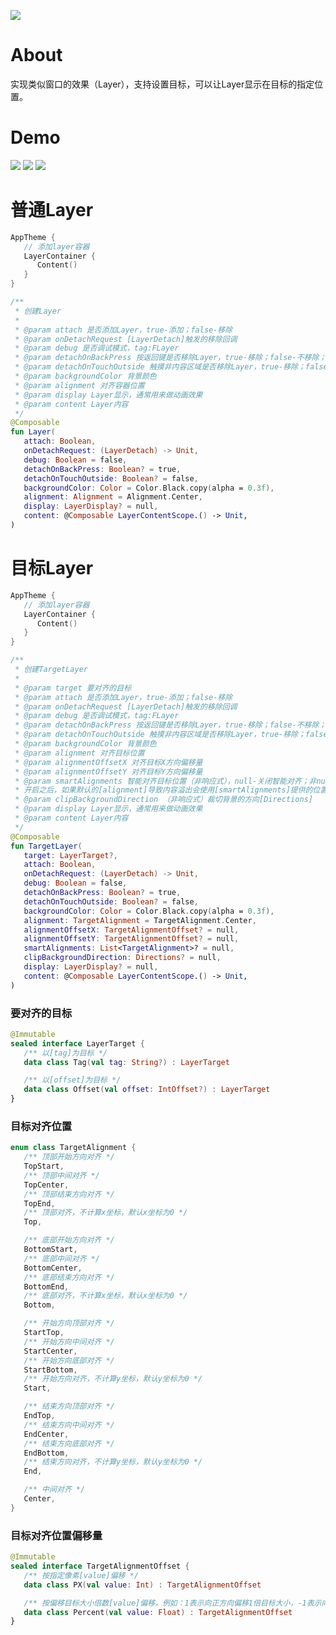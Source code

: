 [![](https://jitpack.io/v/zj565061763/compose-layer.svg)](https://jitpack.io/#zj565061763/compose-layer)

# About

实现类似窗口的效果（Layer），支持设置目标，可以让Layer显示在目标的指定位置。

# Demo

![](https://github.com/zj565061763/compose-layer/blob/dev/screenshots/align_target.gif?raw=true)
![](https://github.com/zj565061763/compose-layer/blob/dev/screenshots/align_offset.gif?raw=true)
![](https://github.com/zj565061763/compose-layer/blob/dev/screenshots/drop_down.gif?raw=true)

# 普通Layer

```kotlin
AppTheme {
   // 添加layer容器
   LayerContainer {
      Content()
   }
}
```

```kotlin
/**
 * 创建Layer
 *
 * @param attach 是否添加Layer，true-添加；false-移除
 * @param onDetachRequest [LayerDetach]触发的移除回调
 * @param debug 是否调试模式，tag:FLayer
 * @param detachOnBackPress 按返回键是否移除Layer，true-移除；false-不移除；null-不处理返回键逻辑，默认true
 * @param detachOnTouchOutside 触摸非内容区域是否移除Layer，true-移除；false-不移除；null-不处理，事件会透过背景，默认false
 * @param backgroundColor 背景颜色
 * @param alignment 对齐容器位置
 * @param display Layer显示，通常用来做动画效果
 * @param content Layer内容
 */
@Composable
fun Layer(
   attach: Boolean,
   onDetachRequest: (LayerDetach) -> Unit,
   debug: Boolean = false,
   detachOnBackPress: Boolean? = true,
   detachOnTouchOutside: Boolean? = false,
   backgroundColor: Color = Color.Black.copy(alpha = 0.3f),
   alignment: Alignment = Alignment.Center,
   display: LayerDisplay? = null,
   content: @Composable LayerContentScope.() -> Unit,
)
```

# 目标Layer

```kotlin
AppTheme {
   // 添加layer容器
   LayerContainer {
      Content()
   }
}
```

```kotlin
/**
 * 创建TargetLayer
 *
 * @param target 要对齐的目标
 * @param attach 是否添加Layer，true-添加；false-移除
 * @param onDetachRequest [LayerDetach]触发的移除回调
 * @param debug 是否调试模式，tag:FLayer
 * @param detachOnBackPress 按返回键是否移除Layer，true-移除；false-不移除；null-不处理返回键逻辑，默认值true
 * @param detachOnTouchOutside 触摸非内容区域是否移除Layer，true-移除；false-不移除；null-不处理，事件会透过背景，默认值false
 * @param backgroundColor 背景颜色
 * @param alignment 对齐目标位置
 * @param alignmentOffsetX 对齐目标X方向偏移量
 * @param alignmentOffsetY 对齐目标Y方向偏移量
 * @param smartAlignments 智能对齐目标位置（非响应式），null-关闭智能对齐；非null-开启智能对齐，如果是空列表则采用内置的对齐列表，默认关闭智能对齐。
 * 开启之后，如果默认的[alignment]导致内容溢出会使用[smartAlignments]提供的位置按顺序查找溢出最小的位置
 * @param clipBackgroundDirection （非响应式）裁切背景的方向[Directions]
 * @param display Layer显示，通常用来做动画效果
 * @param content Layer内容
 */
@Composable
fun TargetLayer(
   target: LayerTarget?,
   attach: Boolean,
   onDetachRequest: (LayerDetach) -> Unit,
   debug: Boolean = false,
   detachOnBackPress: Boolean? = true,
   detachOnTouchOutside: Boolean? = false,
   backgroundColor: Color = Color.Black.copy(alpha = 0.3f),
   alignment: TargetAlignment = TargetAlignment.Center,
   alignmentOffsetX: TargetAlignmentOffset? = null,
   alignmentOffsetY: TargetAlignmentOffset? = null,
   smartAlignments: List<TargetAlignment>? = null,
   clipBackgroundDirection: Directions? = null,
   display: LayerDisplay? = null,
   content: @Composable LayerContentScope.() -> Unit,
)
```

### 要对齐的目标

```kotlin
@Immutable
sealed interface LayerTarget {
   /** 以[tag]为目标 */
   data class Tag(val tag: String?) : LayerTarget

   /** 以[offset]为目标 */
   data class Offset(val offset: IntOffset?) : LayerTarget
}
```

### 目标对齐位置

```kotlin
enum class TargetAlignment {
   /** 顶部开始方向对齐 */
   TopStart,
   /** 顶部中间对齐 */
   TopCenter,
   /** 顶部结束方向对齐 */
   TopEnd,
   /** 顶部对齐，不计算x坐标，默认x坐标为0 */
   Top,

   /** 底部开始方向对齐 */
   BottomStart,
   /** 底部中间对齐 */
   BottomCenter,
   /** 底部结束方向对齐 */
   BottomEnd,
   /** 底部对齐，不计算x坐标，默认x坐标为0 */
   Bottom,

   /** 开始方向顶部对齐 */
   StartTop,
   /** 开始方向中间对齐 */
   StartCenter,
   /** 开始方向底部对齐 */
   StartBottom,
   /** 开始方向对齐，不计算y坐标，默认y坐标为0 */
   Start,

   /** 结束方向顶部对齐 */
   EndTop,
   /** 结束方向中间对齐 */
   EndCenter,
   /** 结束方向底部对齐 */
   EndBottom,
   /** 结束方向对齐，不计算y坐标，默认y坐标为0 */
   End,

   /** 中间对齐 */
   Center,
}
```

### 目标对齐位置偏移量

```kotlin
@Immutable
sealed interface TargetAlignmentOffset {
   /** 按指定像素[value]偏移 */
   data class PX(val value: Int) : TargetAlignmentOffset

   /** 按偏移目标大小倍数[value]偏移，例如：1表示向正方向偏移1倍目标大小，-1表示向负方向偏移1倍目标大小 */
   data class Percent(val value: Float) : TargetAlignmentOffset
}
```